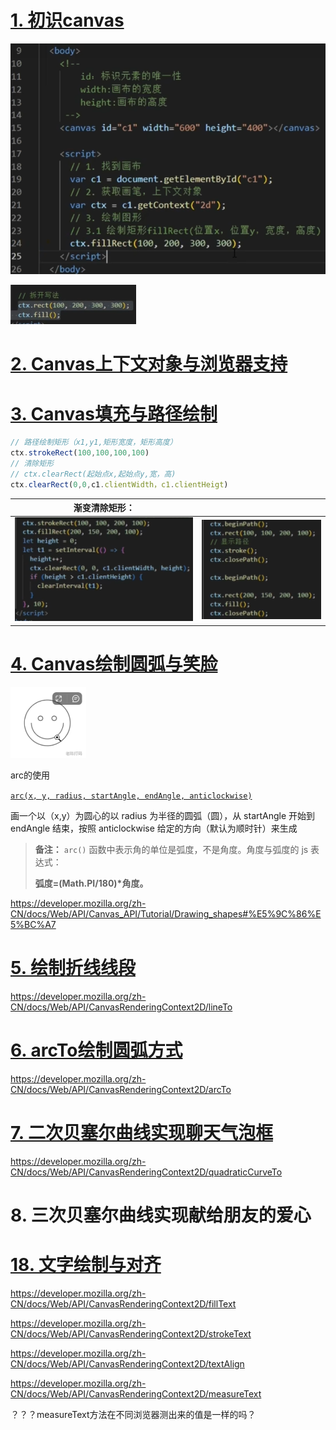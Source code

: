 # [1. 初识canvas](https://www.bilibili.com/video/BV1kv4y1D7uS/?spm_id_from=333.337.search-card.all.click&vd_source=a7089a0e007e4167b4a61ef53acc6f7e)

![image-20240829140321682](01.assets/image-20240829140321682.png)

![image-20240829161059410](01.assets/image-20240829161059410.png)

# [2. Canvas上下文对象与浏览器支持](https://www.bilibili.com/video/BV1kv4y1D7uS/?p=2&spm_id_from=pageDriver&vd_source=a7089a0e007e4167b4a61ef53acc6f7e)

# [3. Canvas填充与路径绘制](https://www.bilibili.com/video/BV1kv4y1D7uS/?p=3&spm_id_from=pageDriver&vd_source=a7089a0e007e4167b4a61ef53acc6f7e)

```js
// 路径绘制矩形（x1,y1,矩形宽度，矩形高度）
ctx.strokeRect(100,100,100,100)
// 清除矩形
// ctx.clearRect(起始点x,起始点y,宽，高)
ctx.clearRect(0,0,c1.clientWidth，c1.clientHeigt)
```

| 渐变清除矩形：                                               |                                                              |
| ------------------------------------------------------------ | ------------------------------------------------------------ |
| ![image-20240829160954301](01.assets/image-20240829160954301.png) | ![image-20240829161319732](01.assets/image-20240829161319732.png) |

# [4. Canvas绘制圆弧与笑脸](https://www.bilibili.com/video/BV1kv4y1D7uS/?p=4&spm_id_from=pageDriver&vd_source=a7089a0e007e4167b4a61ef53acc6f7e)

![image-20240902155630000](01.assets/image-20240902155630000.png)

arc的使用

[`arc(x, y, radius, startAngle, endAngle, anticlockwise)`](https://developer.mozilla.org/zh-CN/docs/Web/API/CanvasRenderingContext2D/arc)

画一个以（x,y）为圆心的以 radius 为半径的圆弧（圆），从 startAngle 开始到 endAngle 结束，按照 anticlockwise 给定的方向（默认为顺时针）来生成

> **备注：** `arc()` 函数中表示角的单位是弧度，不是角度。角度与弧度的 js 表达式：
>
> **弧度=(Math.PI/180)\*角度。**

https://developer.mozilla.org/zh-CN/docs/Web/API/Canvas_API/Tutorial/Drawing_shapes#%E5%9C%86%E5%BC%A7

# [5. 绘制折线线段](https://www.bilibili.com/video/BV1kv4y1D7uS/?p=5&spm_id_from=pageDriver&vd_source=a7089a0e007e4167b4a61ef53acc6f7e)

https://developer.mozilla.org/zh-CN/docs/Web/API/CanvasRenderingContext2D/lineTo

# [6. arcTo绘制圆弧方式](https://www.bilibili.com/video/BV1kv4y1D7uS?p=6)

https://developer.mozilla.org/zh-CN/docs/Web/API/CanvasRenderingContext2D/arcTo

# [7. 二次贝塞尔曲线实现聊天气泡框](https://www.bilibili.com/video/BV1kv4y1D7uS?p=7&spm_id_from=pageDriver&vd_source=a7089a0e007e4167b4a61ef53acc6f7e)

https://developer.mozilla.org/zh-CN/docs/Web/API/CanvasRenderingContext2D/quadraticCurveTo

# 8. 三次贝塞尔曲线实现献给朋友的爱心

# [18. 文字绘制与对齐](https://www.bilibili.com/video/BV1kv4y1D7uS?p=18&vd_source=a7089a0e007e4167b4a61ef53acc6f7e)

https://developer.mozilla.org/zh-CN/docs/Web/API/CanvasRenderingContext2D/fillText

https://developer.mozilla.org/zh-CN/docs/Web/API/CanvasRenderingContext2D/strokeText

https://developer.mozilla.org/zh-CN/docs/Web/API/CanvasRenderingContext2D/textAlign

https://developer.mozilla.org/zh-CN/docs/Web/API/CanvasRenderingContext2D/measureText

？？？measureText方法在不同浏览器测出来的值是一样的吗？
